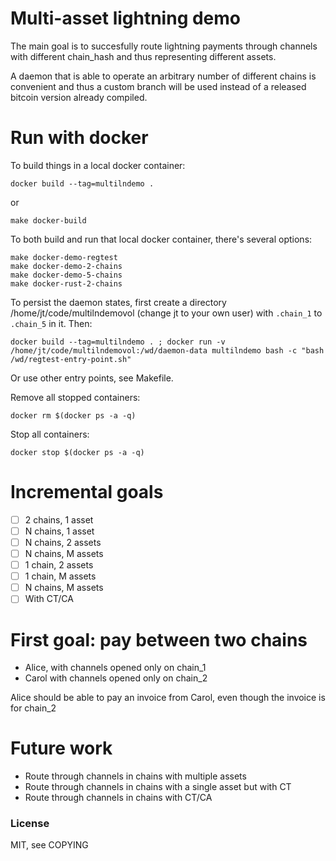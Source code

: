 
# Multi-asset lightning demo

The main goal is to succesfully route lightning payments through
channels with different chain_hash and thus representing different
assets.

A daemon that is able to operate an arbitrary number of different
chains is convenient and thus a custom branch will be used instead of
a released bitcoin version already compiled.

# Run with docker

To build things in a local docker container:

	docker build --tag=multilndemo .

or

	make docker-build

To both build and run that local docker container, there's several options:

	make docker-demo-regtest
	make docker-demo-2-chains
	make docker-demo-5-chains
	make docker-rust-2-chains


To persist the daemon states, first create a directory
/home/jt/code/multilndemovol (change jt to your own user) with `.chain_1`
to `.chain_5` in it. Then:

```
docker build --tag=multilndemo . ; docker run -v /home/jt/code/multilndemovol:/wd/daemon-data multilndemo bash -c "bash /wd/regtest-entry-point.sh"
```

Or use other entry points, see Makefile.

Remove all stopped containers:

```
docker rm $(docker ps -a -q)
```

Stop all containers:

```
docker stop $(docker ps -a -q)
```

# Incremental goals

- [ ] 2 chains, 1 asset
- [ ] N chains, 1 asset
- [ ] N chains, 2 assets
- [ ] N chains, M assets
- [ ] 1 chain, 2 assets
- [ ] 1 chain, M assets
- [ ] N chains, M assets
- [ ] With CT/CA

# First goal: pay between two chains

- Alice, with channels opened only on chain_1
- Carol with channels opened only on chain_2

Alice should be able to pay an invoice from Carol, even though the invoice is for chain_2

# Future work

- Route through channels in chains with multiple assets
- Route through channels in chains with a single asset but with CT
- Route through channels in chains with CT/CA

### License

MIT, see COPYING
